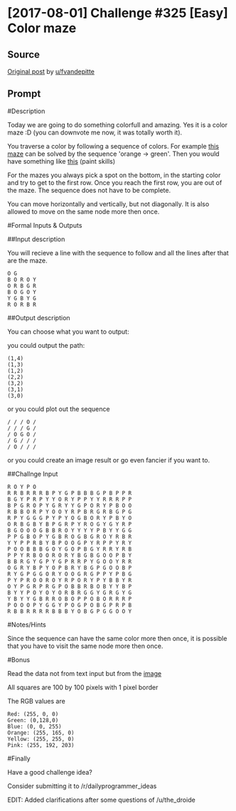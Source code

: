 # [2017-08-01] Challenge #325 [Easy] Color maze

## Source

[Original post](https://old.reddit.com/r/dailyprogrammer/comments/6qutez/20170801_challenge_325_easy_color_maze/) by [u/fvandepitte](https://old.reddit.com/user/fvandepitte)

## Prompt

#Description

Today we are going to do something colorfull and amazing. Yes it is a color maze :D (you can downvote me now, it was totally worth it).

You traverse a color by following a sequence of colors. For example [this maze](http://imgur.com/AnK1kwa) can be solved by the sequence 'orange -> green'.
Then you would have something like [this](http://imgur.com/zgciqa5) (paint skills)

For the mazes you always pick a spot on the bottom, in the starting color and try to get to the first row. Once you reach the first row, you are out of the maze. The sequence does not have to be complete.

You can move horizontally and vertically, but not diagonally. It is also allowed to move on the same node more then once.

#Formal Inputs & Outputs

##Input description

You will recieve a line with the sequence to follow and all the lines after that are the maze.

    O G
    B O R O Y
    O R B G R
    B O G O Y
    Y G B Y G
    R O R B R

##Output description

You can choose what you want to output:

you could output the path:

    (1,4)
    (1,3)
    (1,2)
    (2,2)
    (3,2)
    (3,1)
    (3,0)

or you could plot out the sequence

    / / / O /
    / / / G /
    / O G O /
    / G / / /
    / O / / /

or you could create an image result or go even fancier if you want to.


##Challnge Input

    R O Y P O
    R R B R R R B P Y G P B B B G P B P P R
    B G Y P R P Y Y O R Y P P Y Y R R R P P
    B P G R O P Y G R Y Y G P O R Y P B O O
    R B B O R P Y O O Y R P B R G R B G P G
    R P Y G G G P Y P Y O G B O R Y P B Y O
    O R B G B Y B P G R P Y R O G Y G Y R P
    B G O O O G B B R O Y Y Y Y P B Y Y G G
    P P G B O P Y G B R O G B G R O Y R B R
    Y Y P P R B Y B P O O G P Y R P P Y R Y
    P O O B B B G O Y G O P B G Y R R Y R B
    P P Y R B O O R O R Y B G B G O O P B Y
    B B R G Y G P Y G P R R P Y G O O Y R R
    O G R Y B P Y O P B R Y B G P G O O B P
    R Y G P G G O R Y O O G R G P P Y P B G
    P Y P R O O R O Y R P O R Y P Y B B Y R
    O Y P G R P R G P O B B R B O B Y Y B P
    B Y Y P O Y O Y O R B R G G Y G R G Y G
    Y B Y Y G B R R O B O P P O B O R R R P
    P O O O P Y G G Y P O G P O B G P R P B
    R B B R R R R B B B Y O B G P G G O O Y

#Notes/Hints

Since the sequence can have the same color more then once, it is possible that you have to visit the same node more then once.

#Bonus

Read the data not from text input but from the [image](http://imgur.com/uoItN6T)

All squares are 100 by 100 pixels with 1 pixel border

The RGB values are

    Red: (255, 0, 0)
    Green: (0,128,0)
    Blue: (0, 0, 255)
    Orange: (255, 165, 0)
    Yellow: (255, 255, 0)
    Pink: (255, 192, 203)

#Finally

Have a good challenge idea?

Consider submitting it to /r/dailyprogrammer_ideas

EDIT: Added clarifications after some questions of /u/the_droide
